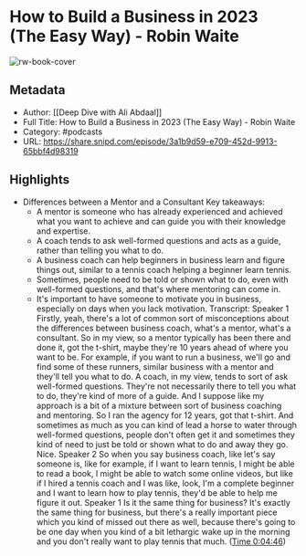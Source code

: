 # How to Build a Business in 2023 (The Easy Way) - Robin Waite

![rw-book-cover](https://wsrv.nl/?url=https%3A%2F%2Fimages.transistor.fm%2Ffile%2Ftransistor%2Fimages%2Fshow%2F24367%2Ffull_1675782931-artwork.jpg&w=100&h=100)

## Metadata
- Author: [[Deep Dive with Ali Abdaal]]
- Full Title: How to Build a Business in 2023 (The Easy Way) - Robin Waite
- Category: #podcasts
- URL: https://share.snipd.com/episode/3a1b9d59-e709-452d-9913-65bbf4d98319

## Highlights
- Differences between a Mentor and a Consultant
  Key takeaways:
  - A mentor is someone who has already experienced and achieved what you want to achieve and can guide you with their knowledge and expertise.
  - A coach tends to ask well-formed questions and acts as a guide, rather than telling you what to do.
  - A business coach can help beginners in business learn and figure things out, similar to a tennis coach helping a beginner learn tennis.
  - Sometimes, people need to be told or shown what to do, even with well-formed questions, and that's where mentoring can come in.
  - It's important to have someone to motivate you in business, especially on days when you lack motivation.
  Transcript:
  Speaker 1
  Firstly, yeah, there's a lot of common sort of misconceptions about the differences between business coach, what's a mentor, what's a consultant. So in my view, so a mentor typically has been there and done it, got the t-shirt, maybe they're 10 years ahead of where you want to be. For example, if you want to run a business, we'll go and find some of these runners, similar business with a mentor and they'll tell you what to do. A coach, in my view, tends to sort of ask well-formed questions. They're not necessarily there to tell you what to do, they're kind of more of a guide. And I suppose like my approach is a bit of a mixture between sort of business coaching and mentoring. So I ran the agency for 12 years, got that t-shirt. And sometimes as much as you can kind of lead a horse to water through well-formed questions, people don't often get it and sometimes they kind of need to just be told or shown what to do and away they go. Nice.
  Speaker 2
  So when you say business coach, like let's say someone is, like for example, if I want to learn tennis, I might be able to read a book, I might be able to watch some online videos, but like if I hired a tennis coach and I was like, look, I'm a complete beginner and I want to learn how to play tennis, they'd be able to help me figure it out.
  Speaker 1
  Is it the same thing for business? It's exactly the same thing for business, but there's a really important piece which you kind of missed out there as well, because there's going to be one day when you kind of a bit lethargic wake up in the morning and you don't really want to play tennis that much. ([Time 0:04:46](https://share.snipd.com/snip/9accc7b2-fafd-418a-93c9-bf6951b97d04))
